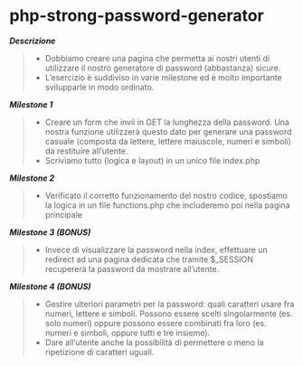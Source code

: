 # php-strong-password-generator  

***Descrizione***  
> - Dobbiamo creare una pagina che permetta ai nostri utenti di utilizzare il nostro generatore di password (abbastanza) sicure.  
> - L’esercizio è suddiviso in varie milestone ed è molto importante svilupparle in modo ordinato.  

***Milestone 1***  
> - Creare un form che invii in GET la lunghezza della password. Una nostra funzione utilizzerà questo dato per generare una password casuale (composta da lettere, lettere maiuscole, numeri e simboli) da restituire all’utente.  
> - Scriviamo tutto (logica e layout) in un unico file index.php  
  
***Milestone 2***  
> - Verificato il corretto funzionamento del nostro codice, spostiamo la logica in un file functions.php che includeremo poi nella pagina principale  

***Milestone 3 (BONUS)***  
> - Invece di visualizzare la password nella index, effettuare un redirect ad una pagina dedicata che tramite $_SESSION recupererà la password da mostrare all’utente.  

***Milestone 4 (BONUS)***  
> - Gestire ulteriori parametri per la password: quali caratteri usare fra numeri, lettere e simboli. Possono essere scelti singolarmente (es. solo numeri) oppure possono essere combinati fra loro (es. numeri e simboli, oppure tutti e tre insieme).  
> - Dare all’utente anche la possibilità di permettere o meno la ripetizione di caratteri uguali.  
